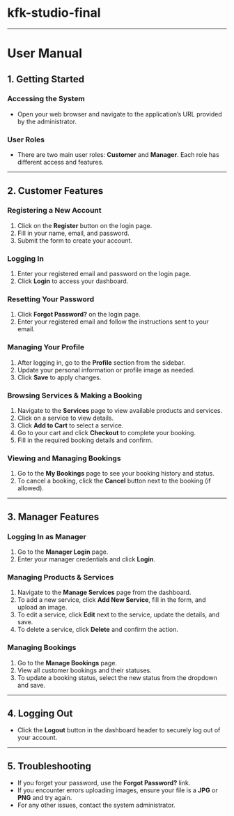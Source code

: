 ﻿# kfk-studio-final

---

# User Manual

## 1. Getting Started

### Accessing the System
- Open your web browser and navigate to the application’s URL provided by the administrator.

### User Roles
- There are two main user roles: **Customer** and **Manager**. Each role has different access and features.

---

## 2. Customer Features

### Registering a New Account
1. Click on the **Register** button on the login page.  
2. Fill in your name, email, and password.  
3. Submit the form to create your account.

### Logging In
1. Enter your registered email and password on the login page.  
2. Click **Login** to access your dashboard.

### Resetting Your Password
1. Click **Forgot Password?** on the login page.  
2. Enter your registered email and follow the instructions sent to your email.

### Managing Your Profile
1. After logging in, go to the **Profile** section from the sidebar.  
2. Update your personal information or profile image as needed.  
3. Click **Save** to apply changes.

### Browsing Services & Making a Booking
1. Navigate to the **Services** page to view available products and services.  
2. Click on a service to view details.  
3. Click **Add to Cart** to select a service.  
4. Go to your cart and click **Checkout** to complete your booking.  
5. Fill in the required booking details and confirm.

### Viewing and Managing Bookings
1. Go to the **My Bookings** page to see your booking history and status.  
2. To cancel a booking, click the **Cancel** button next to the booking (if allowed).

---

## 3. Manager Features

### Logging In as Manager
1. Go to the **Manager Login** page.  
2. Enter your manager credentials and click **Login**.

### Managing Products & Services
1. Navigate to the **Manage Services** page from the dashboard.  
2. To add a new service, click **Add New Service**, fill in the form, and upload an image.  
3. To edit a service, click **Edit** next to the service, update the details, and save.  
4. To delete a service, click **Delete** and confirm the action.

### Managing Bookings
1. Go to the **Manage Bookings** page.  
2. View all customer bookings and their statuses.  
3. To update a booking status, select the new status from the dropdown and save.

---

## 4. Logging Out

- Click the **Logout** button in the dashboard header to securely log out of your account.

---

## 5. Troubleshooting

- If you forget your password, use the **Forgot Password?** link.  
- If you encounter errors uploading images, ensure your file is a **JPG** or **PNG** and try again.  
- For any other issues, contact the system administrator.


